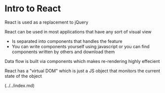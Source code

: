 # Intro to React

React is used as a replacement to jQuery 

React can be used in most applications that have any sort of visual view

- Is separated into components that handles the feature
- You can write components yourself using javascript or you can find components written by others and download them 

Data flow is built via components which makes re-rendering highly effecient 

React has a "virtual DOM" which is just a JS object that monitors the current state of the object

 (../../index.md)

